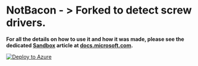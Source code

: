 # NotBacon - > Forked to detect screw drivers.

**For all the details on how to use it and how it was made, please see the dedicated [Sandbox](https://docs.microsoft.com/sandbox?WT.mc_id=notbacon-github-antchu) article at [docs.microsoft.com](https://docs.microsoft.com/sandbox/notbacon?WT.mc_id=notbacon-github-antchu).**


[![Deploy to Azure](http://azuredeploy.net/deploybutton.png)](https://azuredeploy.net/)


